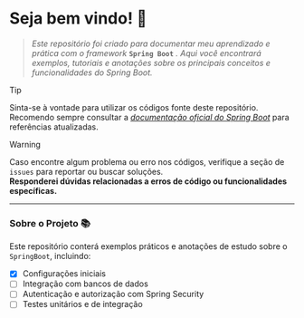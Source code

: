# Seja bem vindo! 🫶

> _Este repositório foi criado para documentar meu aprendizado e prática com o framework_ **`Spring Boot`** _. Aqui você encontrará exemplos, tutoriais e anotações sobre os principais conceitos e funcionalidades do Spring Boot._

> [!TIP]  
> Sinta-se à vontade para utilizar os códigos fonte deste repositório. Recomendo sempre consultar a [_documentação oficial do Spring Boot_](https://spring.io/projects/spring-boot) para referências atualizadas.

> [!WARNING]  
> Caso encontre algum problema ou erro nos códigos, verifique a seção de `issues` para reportar ou buscar soluções.  
> **Responderei dúvidas relacionadas a erros de código ou funcionalidades específicas.**  

---

### Sobre o Projeto 📚

Este repositório conterá exemplos práticos e anotações de estudo sobre o `SpringBoot`, incluindo:

- [x] Configurações iniciais
- [ ] Integração com bancos de dados
- [ ] Autenticação e autorização com Spring Security
- [ ] Testes unitários e de integração
